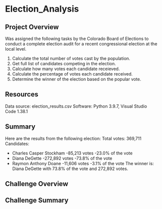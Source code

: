 # Election_Analysis

## Project Overview
Was assigned the following tasks by the Colorado Board of Elections to conduct a complete election audit for a recent congressional election at the local level. 

1. Calculate the total number of votes cast by the population.
2. Get full list of candidates competing in the election.
3. Calculate how many votes each candidate receieved. 
4. Calculate the percentage of votes each candidate received. 
5. Determine the winner of the election based on the popular vote.

## Resources
Data source: election_results.csv
Software: Python 3.9.7, Visual Studio Code 1.38.1

## Summary
Here are the results from the following election:
Total votes: 369,711
Candidates:
  - Charles Casper Stockham
        -85,213 votes
        -23.0% of the vote
  - Diana DeGette
        -272,892 votes
        -73.8% of the vote
  - Raymon Anthony Doane
        -11,606 votes
        -3.1% of the vote
The winner is:
    Diana DeGette with 73.8% of the vote and 272,892 votes.
    
## Challenge Overview

## Challenge Summary
